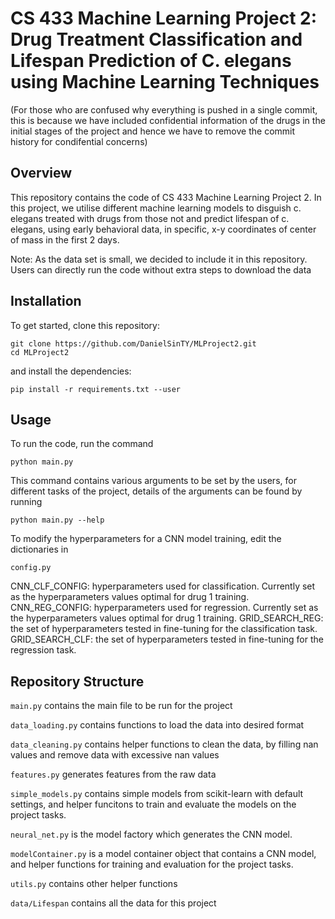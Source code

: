 # CS 433 Machine Learning Project 2: Drug Treatment Classification and Lifespan Prediction of C. elegans using Machine Learning Techniques

(For those who are confused why everything is pushed in a single commit, this is because we have included confidential information of the drugs in the initial stages of the project and hence we have to remove the commit history for condifential concerns)
## Overview
This repository contains the code of CS 433 Machine Learning Project 2. In this project, we utilise different machine learning models to disguish c. elegans treated with drugs from those not and predict lifespan of c. elegans, 
using early behavioral data, in specific, x-y coordinates of center of mass in the first 2 days.

Note: As the data set is small, we decided to include it in this repository. Users can directly run the code without extra steps to download the data

## Installation
To get started, clone this repository:
```
git clone https://github.com/DanielSinTY/MLProject2.git
cd MLProject2
```
and install the dependencies:
```
pip install -r requirements.txt --user 
```

## Usage
To run the code, run the command
```
python main.py
```
This command contains various arguments to be set by the users, for different tasks of the project, details of the arguments can be found by running
```
python main.py --help
```
To modify the hyperparameters for a CNN model training, edit the dictionaries in 
```
config.py
```
CNN_CLF_CONFIG: hyperparameters used for classification. Currently set as the hyperparameters values optimal for drug 1 training.
CNN_REG_CONFIG: hyperparameters used for regression. Currently set as the hyperparameters values optimal for drug 1 training.
GRID_SEARCH_REG: the set of hyperparameters tested in fine-tuning for the classification task.
GRID_SEARCH_CLF: the set of hyperparameters tested in fine-tuning for the regression task.

## Repository Structure
`main.py` contains the main file to be run for the project

`data_loading.py` contains functions to load the data into desired format

`data_cleaning.py` contains helper functions to clean the data, by filling nan values and remove data with excessive nan values

`features.py` generates features from the raw data

`simple_models.py` contains simple models from scikit-learn with default settings, and helper funcitons to train and evaluate the models on the project tasks.

`neural_net.py` is the model factory which generates the CNN model.

`modelContainer.py` is a model container object that contains a CNN model, and helper functions for training and evaluation for the project tasks.

`utils.py` contains other helper functions

`data/Lifespan` contains all the data for this project
